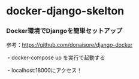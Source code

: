 # docker-django-skelton

### Docker環境でDjangoを簡単セットアップ
参考：https://github.com/donaisore/django-docker

・docker-compose up を実行で起動する

・localhost:18000にアクセス！
